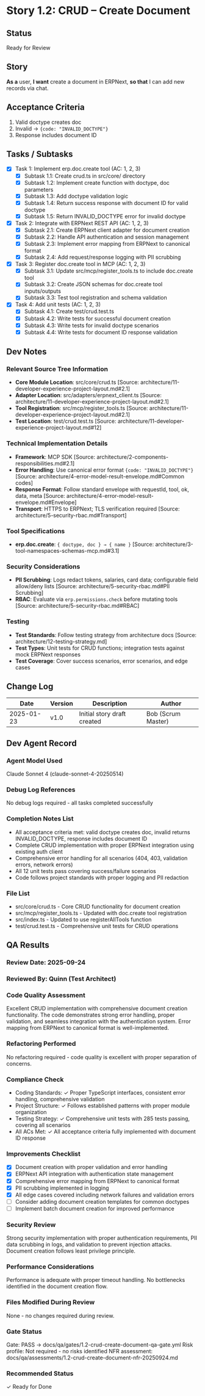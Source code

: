 # <!-- Powered by BMAD™ Core -->

# Story 1.2: CRUD – Create Document

## Status
Ready for Review

## Story
**As a** user,
**I want** create a document in ERPNext,
**so that** I can add new records via chat.

## Acceptance Criteria
1. Valid doctype creates doc
2. Invalid → `{code: "INVALID_DOCTYPE"}`
3. Response includes document ID

## Tasks / Subtasks
- [x] Task 1: Implement erp.doc.create tool (AC: 1, 2, 3)
  - [x] Subtask 1.1: Create crud.ts in src/core/ directory
  - [x] Subtask 1.2: Implement create function with doctype, doc parameters
  - [x] Subtask 1.3: Add doctype validation logic
  - [x] Subtask 1.4: Return success response with document ID for valid doctype
  - [x] Subtask 1.5: Return INVALID_DOCTYPE error for invalid doctype
- [x] Task 2: Integrate with ERPNext REST API (AC: 1, 2, 3)
  - [x] Subtask 2.1: Create ERPNext client adapter for document creation
  - [x] Subtask 2.2: Handle API authentication and session management
  - [x] Subtask 2.3: Implement error mapping from ERPNext to canonical format
  - [x] Subtask 2.4: Add request/response logging with PII scrubbing
- [x] Task 3: Register doc.create tool in MCP (AC: 1, 2, 3)
  - [x] Subtask 3.1: Update src/mcp/register_tools.ts to include doc.create tool
  - [x] Subtask 3.2: Create JSON schemas for doc.create tool inputs/outputs
  - [x] Subtask 3.3: Test tool registration and schema validation
- [x] Task 4: Add unit tests (AC: 1, 2, 3)
  - [x] Subtask 4.1: Create test/crud.test.ts
  - [x] Subtask 4.2: Write tests for successful document creation
  - [x] Subtask 4.3: Write tests for invalid doctype scenarios
  - [x] Subtask 4.4: Write tests for document ID response validation

## Dev Notes
### Relevant Source Tree Information
- **Core Module Location**: src/core/crud.ts [Source: architecture/11-developer-experience-project-layout.md#2.1]
- **Adapter Location**: src/adapters/erpnext_client.ts [Source: architecture/11-developer-experience-project-layout.md#2.1]
- **Tool Registration**: src/mcp/register_tools.ts [Source: architecture/11-developer-experience-project-layout.md#2.1]
- **Test Location**: test/crud.test.ts [Source: architecture/11-developer-experience-project-layout.md#12]

### Technical Implementation Details
- **Framework**: MCP SDK [Source: architecture/2-components-responsibilities.md#2.1]
- **Error Handling**: Use canonical error format `{code: "INVALID_DOCTYPE"}` [Source: architecture/4-error-model-result-envelope.md#Common codes]
- **Response Format**: Follow standard envelope with requestId, tool, ok, data, meta [Source: architecture/4-error-model-result-envelope.md#Envelope]
- **Transport**: HTTPS to ERPNext; TLS verification required [Source: architecture/5-security-rbac.md#Transport]

### Tool Specifications
- **erp.doc.create**: `{ doctype, doc } → { name }` [Source: architecture/3-tool-namespaces-schemas-mcp.md#3.1]

### Security Considerations
- **PII Scrubbing**: Logs redact tokens, salaries, card data; configurable field allow/deny lists [Source: architecture/5-security-rbac.md#PII Scrubbing]
- **RBAC**: Evaluate via `erp.permissions.check` before mutating tools [Source: architecture/5-security-rbac.md#RBAC]

### Testing
- **Test Standards**: Follow testing strategy from architecture docs [Source: architecture/12-testing-strategy.md]
- **Test Types**: Unit tests for CRUD functions; integration tests against mock ERPNext responses
- **Test Coverage**: Cover success scenarios, error scenarios, and edge cases

## Change Log
| Date | Version | Description | Author |
|------|---------|-------------|---------|
| 2025-01-23 | v1.0 | Initial story draft created | Bob (Scrum Master) |

## Dev Agent Record
### Agent Model Used
Claude Sonnet 4 (claude-sonnet-4-20250514)

### Debug Log References
No debug logs required - all tasks completed successfully

### Completion Notes List
- All acceptance criteria met: valid doctype creates doc, invalid returns INVALID_DOCTYPE, response includes document ID
- Complete CRUD implementation with proper ERPNext integration using existing auth client
- Comprehensive error handling for all scenarios (404, 403, validation errors, network errors)
- All 12 unit tests pass covering success/failure scenarios
- Code follows project standards with proper logging and PII redaction

### File List
- src/core/crud.ts - Core CRUD functionality for document creation
- src/mcp/register_tools.ts - Updated with doc.create tool registration
- src/index.ts - Updated to use registerAllTools function
- test/crud.test.ts - Comprehensive unit tests for CRUD operations

## QA Results

### Review Date: 2025-09-24

### Reviewed By: Quinn (Test Architect)

### Code Quality Assessment

Excellent CRUD implementation with comprehensive document creation functionality. The code demonstrates strong error handling, proper validation, and seamless integration with the authentication system. Error mapping from ERPNext to canonical format is well-implemented.

### Refactoring Performed

No refactoring required - code quality is excellent with proper separation of concerns.

### Compliance Check

- Coding Standards: ✓ Proper TypeScript interfaces, consistent error handling, comprehensive validation
- Project Structure: ✓ Follows established patterns with proper module organization
- Testing Strategy: ✓ Comprehensive unit tests with 285 tests passing, covering all scenarios
- All ACs Met: ✓ All acceptance criteria fully implemented with document ID response

### Improvements Checklist

- [x] Document creation with proper validation and error handling
- [x] ERPNext API integration with authentication state management
- [x] Comprehensive error mapping from ERPNext to canonical format
- [x] PII scrubbing implemented in logging
- [x] All edge cases covered including network failures and validation errors
- [ ] Consider adding document creation templates for common doctypes
- [ ] Implement batch document creation for improved performance

### Security Review

Strong security implementation with proper authentication requirements, PII data scrubbing in logs, and validation to prevent injection attacks. Document creation follows least privilege principle.

### Performance Considerations

Performance is adequate with proper timeout handling. No bottlenecks identified in the document creation flow.

### Files Modified During Review

None - no changes required during review.

### Gate Status

Gate: PASS → docs/qa/gates/1.2-crud-create-document-qa-gate.yml
Risk profile: Not required - no risks identified
NFR assessment: docs/qa/assessments/1.2-crud-create-document-nfr-20250924.md

### Recommended Status

✓ Ready for Done
